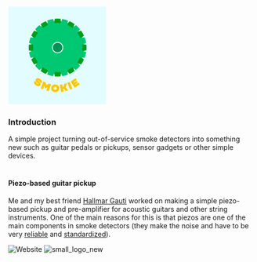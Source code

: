![small_logo_new](https://raw.githubusercontent.com/xganglerix/SDP/main/gold-200x200.png)
### Introduction 
A simple project turning out-of-service smoke detectors into something new such as guitar pedals or pickups, sensor gadgets or other simple devices.

#

#### Piezo-based guitar pickup

Me and my best friend [Hallmar Gauti](https://github.com/hallmar) worked on making a simple piezo-based pickup and pre-amplifier for acoustic guitars and other string instruments. One of the main reasons for this is that piezos are one of the main components in smoke detectors (they make the noise and have to be very [reliable](https://web.archive.org/web/20100822192559/http://www.fire.nist.gov/bfrlpubs/fire07/art063.html) and [standardized](https://web.archive.org/web/20130520093208/http://www.cen.eu/cen/Sectors/TechnicalCommitteesWorkshops/CENTechnicalCommittees/Pages/Standards.aspx?param=6055&title=Fire%20detection%20and%20fire%20alarm%20systems)).

![Website](https://img.shields.io/website?down_color=lightgrey&down_message=dead&style=plastic&up_color=blue&up_message=online&url=https%3A%2F%2Fgithub.com%2Fthorrilindalg%2Fsmokie)
![small_logo_new](https://img.shields.io/badge/Þorri%20L%C3%ADndal-Hacker-red)
